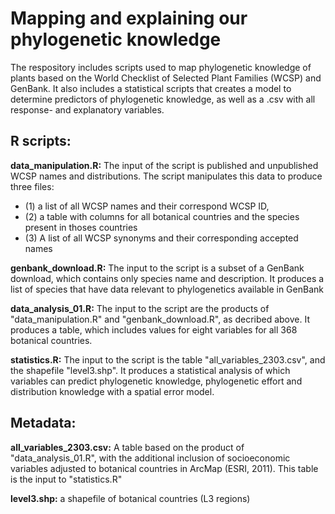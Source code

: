 # Mapping and explaining our phylogenetic knowledge
The respository includes scripts used to map phylogenetic knowledge of plants based on the World Checklist of Selected Plant Families (WCSP) and GenBank. It also includes a statistical scripts that creates a model to determine predictors of phylogenetic knowledge, as well as a .csv with all response- and explanatory variables.



## R scripts:

**data_manipulation.R:** The input of the script is published and unpublished WCSP names and distributions. The script manipulates this data to produce three files: 
* (1) a list of all WCSP names and their correspond WCSP ID, 
* (2) a table with columns for all botanical countries and the species present in thoses countries 
* (3) A list of all WCSP synonyms and their corresponding accepted names


**genbank_download.R:** The input to the script is a subset of a GenBank download, which contains only species name and description. It produces a list of species that have data relevant to phylogenetics available in GenBank


**data_analysis_01.R:** The input to the script are the products of "data_manipulation.R" and "genbank_download.R", as decribed above. It produces a table, which includes values for eight variables for all 368 botanical countries.


**statistics.R:** The input to the script is the table "all_variables_2303.csv", and the shapefile "level3.shp". It produces a statistical analysis of which variables can predict phylogenetic knowledge, phylogenetic effort and distribution knowledge with a spatial error model.



## Metadata:

**all_variables_2303.csv:** A table based on the product of "data_analysis_01.R", with the additional inclusion of socioeconomic variables adjusted to botanical countries in ArcMap (ESRI, 2011). This table is the input to "statistics.R"


**level3.shp:** a shapefile of botanical countries (L3 regions)

